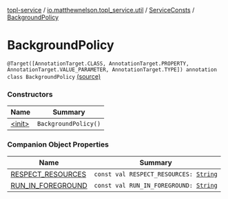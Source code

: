 [topl-service](../../../index.md) / [io.matthewnelson.topl_service.util](../../index.md) / [ServiceConsts](../index.md) / [BackgroundPolicy](./index.md)

# BackgroundPolicy

`@Target([AnnotationTarget.CLASS, AnnotationTarget.PROPERTY, AnnotationTarget.VALUE_PARAMETER, AnnotationTarget.TYPE]) annotation class BackgroundPolicy` [(source)](https://github.com/05nelsonm/TorOnionProxyLibrary-Android/blob/master/topl-service/src/main/java/io/matthewnelson/topl_service/util/ServiceConsts.kt#L90)

### Constructors

| Name | Summary |
|---|---|
| [&lt;init&gt;](-init-.md) | `BackgroundPolicy()` |

### Companion Object Properties

| Name | Summary |
|---|---|
| [RESPECT_RESOURCES](-r-e-s-p-e-c-t_-r-e-s-o-u-r-c-e-s.md) | `const val RESPECT_RESOURCES: `[`String`](https://kotlinlang.org/api/latest/jvm/stdlib/kotlin/-string/index.html) |
| [RUN_IN_FOREGROUND](-r-u-n_-i-n_-f-o-r-e-g-r-o-u-n-d.md) | `const val RUN_IN_FOREGROUND: `[`String`](https://kotlinlang.org/api/latest/jvm/stdlib/kotlin/-string/index.html) |
